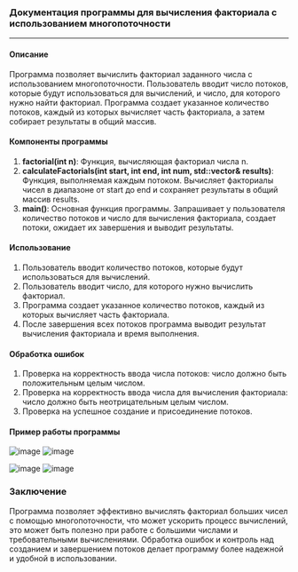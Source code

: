 ### Документация программы для вычисления факториала с использованием многопоточности
<hr>

#### Описание
Программа позволяет вычислить факториал заданного числа с использованием многопоточности. Пользователь вводит число потоков, которые будут использоваться для вычислений, и число, для которого нужно найти факториал. Программа создает указанное количество потоков, каждый из которых вычисляет часть факториала, а затем собирает результаты в общий массив.

#### Компоненты программы
1. **factorial(int n)**: Функция, вычисляющая факториал числа n.
2. **calculateFactorials(int start, int end, int num, std::vector<unsigned long long>& results)**: Функция, выполняемая каждым потоком. Вычисляет факториалы чисел в диапазоне от start до end и сохраняет результаты в общий массив results.
3. **main()**: Основная функция программы. Запрашивает у пользователя количество потоков и число для вычисления факториала, создает потоки, ожидает их завершения и выводит результаты.

#### Использование
1. Пользователь вводит количество потоков, которые будут использоваться для вычислений.
2. Пользователь вводит число, для которого нужно вычислить факториал.
3. Программа создает указанное количество потоков, каждый из которых вычисляет часть факториала.
4. После завершения всех потоков программа выводит результат вычисления факториала и время выполнения.

#### Обработка ошибок
1. Проверка на корректность ввода числа потоков: число должно быть положительным целым числом.
2. Проверка на корректность ввода числа для вычисления факториала: число должно быть неотрицательным целым числом.
3. Проверка на успешное создание и присоединение потоков.

#### Пример работы программы
![image](https://github.com/AnyaKononova/Parallel_computing_Lab1/assets/82609324/8e04d26d-ee7f-4c73-a67f-22670d821315)
![image](https://github.com/AnyaKononova/Parallel_computing_Lab1/assets/82609324/8c57e671-244a-4183-8a67-4784577e811e)

![image](https://github.com/AnyaKononova/Parallel_computing_Lab1/assets/82609324/b59d4b78-a5b5-4b4d-9070-2f94b481b5b8)
![image](https://github.com/AnyaKononova/Parallel_computing_Lab1/assets/82609324/6ada6173-ffb1-4296-aaa6-f56689c0efb9)

### Заключение
Программа позволяет эффективно вычислять факториал больших чисел с помощью многопоточности, что может ускорить процесс вычислений, это может быть полезно при работе с большими числами и требовательными вычислениями. Обработка ошибок и контроль над созданием и завершением потоков делает программу более надежной и удобной в использовании. 




